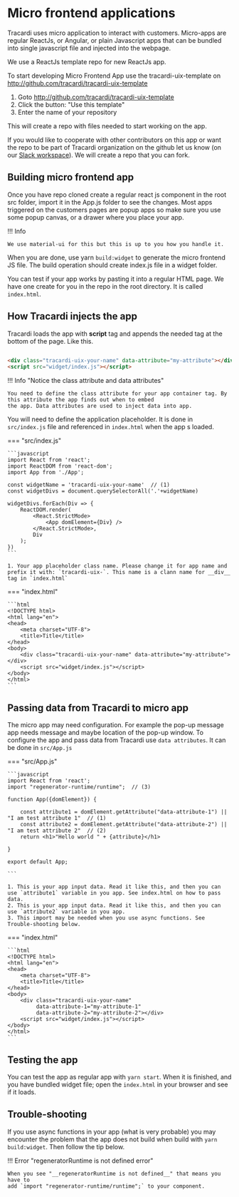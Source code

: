 # Micro frontend applications

Tracardi uses micro application to interact with customers. Micro-apps are regular ReactJs, or Angular, or plain
Javascript apps that can be bundled into single javascript file and injected into the webpage.

We use a ReactJs template repo for new ReactJs app.

To start developing Micro Frontend App use the tracardi-uix-template on http://github.com/tracardi/tracardi-uix-template

1. Goto http://github.com/tracardi/tracardi-uix-template
2. Click the button: "Use this template"
3. Enter the name of your repository

This will create a repo with files needed to start working on the app.

If you would like to cooperate with other contributors on this app or want the repo to be part of Tracardi organization
on the github let us know (on
our [Slack workspace](https://join.slack.com/t/tracardi/shared_invite/zt-10y7w0o9y-PmCBnK9qywchmd1~KIER2Q)). We will
create a repo that you can fork.

## Building micro frontend app

Once you have repo cloned create a regular react js component in the root src folder, import it in the App.js folder to
see the changes. Most apps triggered on the customers pages are popup apps so make sure you use some popup canvas, or a
drawer where you place your app.

!!! Info

    We use material-ui for this but this is up to you how you handle it.

When you are done, use yarn `build:widget` to generate the micro frontend JS file. The build operation should create
index.js file in a widget folder.

You can test if your app works by pasting it into a regular HTML page. We have one create for you in the repo in the
root directory. It is called `index.html`.

## How Tracardi injects the app

Tracardi loads the app with __script__ tag and appends the needed tag at the bottom of the page. Like this.

```html title="This is the example form index.html"

<div class="tracardi-uix-your-name" data-attribute="my-attribute"></div>
<script src="widget/index.js"></script>
```

!!! Info "Notice the class attribute and data attributes"

    You need to define the class attribute for your app container tag. By this attribute the app finds out when to embed 
    the app. Data attributes are used to inject data into app.

You will need to define the application placeholder. It is done in `src/index.js` file and referenced in `index.html`
when the app s loaded.

=== "src/index.js"

    ```javascript 
    import React from 'react';
    import ReactDOM from 'react-dom';
    import App from './App';
    
    const widgetName = 'tracardi-uix-your-name'  // (1)
    const widgetDivs = document.querySelectorAll('.'+widgetName)
    
    widgetDivs.forEach(Div => {
        ReactDOM.render(
            <React.StrictMode>
                <App domElement={Div} />
            </React.StrictMode>,
            Div
        );
    })
    ```

    1. Your app placeholder class name. Please change it for app name and prefix it with: `tracardi-uix-`. This name is a clann name for __div__ tag in `index.html`

=== "index.html"

    ```html
    <!DOCTYPE html>
    <html lang="en">
    <head>
        <meta charset="UTF-8">
        <title>Title</title>
    </head>
    <body>
        <div class="tracardi-uix-your-name" data-attribute="my-attribute"></div>
        <script src="widget/index.js"></script>
    </body>
    </html>
    ```

## Passing data from Tracardi to micro app

The micro app may need configuration. For example the pop-up message app needs message and maybe location of the pop-up
window. To configure the app and pass data from Tracardi use `data attributes`. It can be done in `src/App.js`

=== "src/App.js"

    ```javascript
    import React from 'react';
    import "regenerator-runtime/runtime";  // (3)
    
    function App({domElement}) {
    
        const attribute1 = domElement.getAttribute("data-attribute-1") || "I am test attribute 1"  // (1)
        const attribute2 = domElement.getAttribute("data-attribute-2") || "I am test attribute 2"  // (2)
        return <h1>"Hello world " + {attribute}</h1>
    
    }
    
    export default App;
    
    ```

    1. This is your app input data. Read it like this, and then you can use `attribute1` variable in you app. See index.html on how to pass data.
    2. This is your app input data. Read it like this, and then you can use `attribute2` variable in you app.
    3. This import may be needed when you use async functions. See Trouble-shooting below.

=== "index.html"

    ```html
    <!DOCTYPE html>
    <html lang="en">
    <head>
        <meta charset="UTF-8">
        <title>Title</title>
    </head>
    <body>
        <div class="tracardi-uix-your-name" 
             data-attribute-1="my-attribute-1"
             data-attribute-2="my-attribute-2"></div>
        <script src="widget/index.js"></script>
    </body>
    </html>
    ```

## Testing the app

You can test the app as regular app with `yarn start`. When it is finished, and you have bundled widget file; open
the `index.html` in your browser and see if it loads.

## Trouble-shooting

If you use async functions in your app (what is very probable) you may encounter the problem that the app does not build
when build with `yarn build:widget`. Then follow the tip below.

!!! Error "regeneratorRuntime is not defined error"

    When you see "__regeneratorRuntime is not defined__" that means you have to
    add `import "regenerator-runtime/runtime";` to your component.

